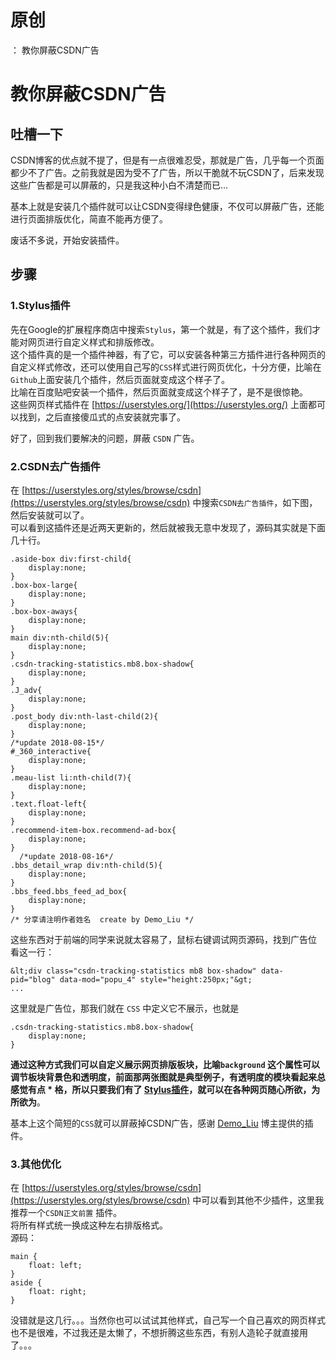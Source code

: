 # 原创
：  教你屏蔽CSDN广告

# 教你屏蔽CSDN广告

## 吐槽一下

CSDN博客的优点就不提了，但是有一点很难忍受，那就是广告，几乎每一个页面都少不了广告。之前我就是因为受不了广告，所以干脆就不玩CSDN了，后来发现这些广告都是可以屏蔽的，只是我这种小白不清楚而已…

基本上就是安装几个插件就可以让CSDN变得绿色健康，不仅可以屏蔽广告，还能进行页面排版优化，简直不能再方便了。

废话不多说，开始安装插件。

## 步骤

### 1.Stylus插件

先在Google的扩展程序商店中搜索`Stylus`，第一个就是，有了这个插件，我们才能对网页进行自定义样式和排版修改。 <br/> <img alt="" src="https://raw.githubusercontent.com/ds19991999/githubimg/master/picgo/20180819214140.jpg" title=""/> <br/> 这个插件真的是一个插件神器，有了它，可以安装各种第三方插件进行各种网页的自定义样式修改，还可以使用自己写的`CSS`样式进行网页优化，十分方便，比喻在`Github`上面安装几个插件，然后页面就变成这个样子了。 <br/> <img alt="" src="https://raw.githubusercontent.com/ds19991999/githubimg/master/picgo/20180819214543.jpg" title=""/> <br/> 比喻在百度贴吧安装一个插件，然后页面就变成这个样子了，是不是很惊艳。 <br/> <img alt="" src="https://raw.githubusercontent.com/ds19991999/githubimg/master/picgo/20180819215228.jpg" title=""/> <br/> 这些网页样式插件在 [https://userstyles.org/](https://userstyles.org/) 上面都可以找到，之后直接傻瓜式的点安装就完事了。

好了，回到我们要解决的问题，屏蔽 `CSDN` 广告。

### 2.CSDN去广告插件

在 [https://userstyles.org/styles/browse/csdn](https://userstyles.org/styles/browse/csdn) 中搜索`CSDN去广告插件`，如下图，然后安装就可以了。 <br/> <img alt="" src="https://raw.githubusercontent.com/ds19991999/githubimg/master/picgo/20180819220008.jpg" title=""/> <br/> 可以看到这插件还是近两天更新的，然后就被我无意中发现了，源码其实就是下面几十行。

```
.aside-box div:first-child{
    display:none;
}
.box-box-large{
    display:none;
}
.box-box-aways{
    display:none;
}
main div:nth-child(5){
    display:none;
}
.csdn-tracking-statistics.mb8.box-shadow{
    display:none; 
}
.J_adv{
    display:none;
}
.post_body div:nth-last-child(2){
    display:none;
}
/*update 2018-08-15*/
#_360_interactive{
    display:none;
}
.meau-list li:nth-child(7){
    display:none;
}
.text.float-left{
    display:none;
}
.recommend-item-box.recommend-ad-box{
    display:none;
}
  /*update 2018-08-16*/
.bbs_detail_wrap div:nth-child(5){
    display:none;
}
.bbs_feed.bbs_feed_ad_box{
    display:none;
}
/* 分享请注明作者姓名  create by Demo_Liu */
```

这些东西对于前端的同学来说就太容易了，鼠标右键调试网页源码，找到广告位 <br/> <img alt="" src="https://raw.githubusercontent.com/ds19991999/githubimg/master/picgo/20180819221002.jpg" title=""/> <br/> 看这一行：

```
&lt;div class="csdn-tracking-statistics mb8 box-shadow" data-pid="blog" data-mod="popu_4" style="height:250px;"&gt;
...
```

这里就是广告位，那我们就在 `CSS` 中定义它不展示，也就是

```
.csdn-tracking-statistics.mb8.box-shadow{
    display:none; 
}
```

**通过这种方式我们可以自定义展示网页排版板块，比喻`background` 这个属性可以调节板块背景色和透明度，前面那两张图就是典型例子，有透明度的模块看起来总感觉有点 * 格，所以只要我们有了 [Stylus插件](https://chrome.google.com/webstore/detail/stylus/clngdbkpkpeebahjckkjfobafhncgmne?utm_source=chrome-ntp-icon)，就可以在各种网页随心所欲，为所欲为**。

基本上这个简短的`CSS`就可以屏蔽掉CSDN广告，感谢 [Demo_Liu](https://blog.csdn.net/demo_liu/article/month/2018/08?orderby=UpdateTime) 博主提供的插件。

### 3.其他优化

在 [https://userstyles.org/styles/browse/csdn](https://userstyles.org/styles/browse/csdn) 中可以看到其他不少插件，这里我推荐一个`CSDN正文前置` 插件。 <br/> <img alt="" src="https://raw.githubusercontent.com/ds19991999/githubimg/master/picgo/20180819222711.jpg" title=""/> <br/> 将所有样式统一换成这种左右排版格式。 <br/> <img alt="" src="https://raw.githubusercontent.com/ds19991999/githubimg/master/picgo/20180819222926.jpg" title=""/> <br/> 源码：

```
main {
    float: left;
}
aside {
    float: right;
}
```

没错就是这几行。。。当然你也可以试试其他样式，自己写一个自己喜欢的网页样式也不是很难，不过我还是太懒了，不想折腾这些东西，有别人造轮子就直接用了。。。
